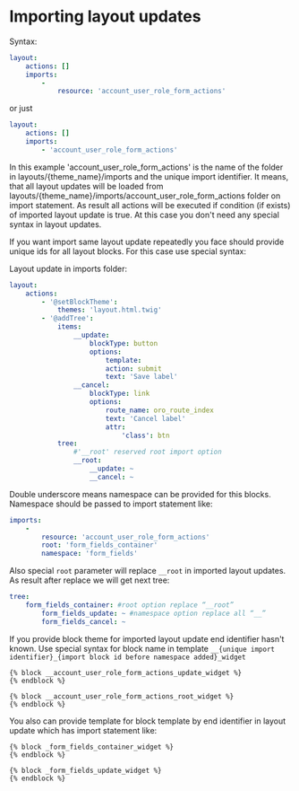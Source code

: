 Importing layout updates
==============

Syntax:
```yaml
layout:
    actions: []
    imports:
        -
            resource: 'account_user_role_form_actions'
```
or just
```yaml
layout:
    actions: []
    imports:
        - 'account_user_role_form_actions'
```
In this example 'account_user_role_form_actions' is the name of the folder in layouts/{theme_name}/imports and the unique import identifier.
It means, that all layout updates will be loaded from layouts/{theme_name}/imports/account_user_role_form_actions folder on import statement.
As result all actions will be executed if condition (if exists) of imported layout update is true. At this case you don't need any special syntax in layout updates.

If you want import same layout update repeatedly you face should provide unique ids for all layout blocks. For this case use special syntax:

Layout update in imports folder:
```yaml
layout:
    actions:
        - '@setBlockTheme':
            themes: 'layout.html.twig'
        - '@addTree':
            items:
                __update:
                    blockType: button
                    options:
                        template:
                        action: submit
                        text: 'Save label'
                __cancel:
                    blockType: link
                    options:
                        route_name: oro_route_index
                        text: 'Cancel label'
                        attr:
                            'class': btn
            tree:
                #'__root' reserved root import option
                __root:
                    __update: ~
                    __cancel: ~
```

Double underscore means namespace can be provided for this blocks. Namespace should be passed to import statement like:

```yaml
imports:
    -
        resource: 'account_user_role_form_actions'
        root: 'form_fields_container'
        namespace: 'form_fields'
```

Also special `root` parameter will replace `__root` in imported layout updates. As result after replace we will get next tree:

```yaml
tree:
    form_fields_container: #root option replace “__root”
        form_fields_update: ~ #namespace option replace all “__”
        form_fields_cancel: ~
```

If you provide block theme for imported layout update end identifier hasn't known. Use special syntax for block name in template ```__{unique import identifier}_{import block id before namespace added}_widget```

```twig
{% block __account_user_role_form_actions_update_widget %}
{% endblock %}

{% block __account_user_role_form_actions_root_widget %}
{% endblock %}
```

You also can provide template for block template by end identifier in layout update which has import statement like:

```twig
{% block _form_fields_container_widget %}
{% endblock %}

{% block _form_fields_update_widget %}
{% endblock %}
```

